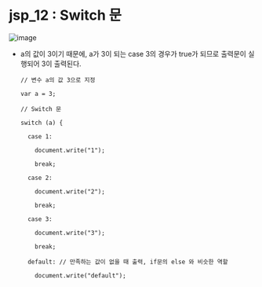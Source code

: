 # jsp_12 : Switch 문

![image](https://user-images.githubusercontent.com/37132897/158112510-14004a21-ac4a-4247-b129-7bc2cddf6e53.png)
- a의 값이 3이기 때문에, a가 3이 되는 case 3의 경우가 true가 되므로 출력문이 실행되어 3이 출력된다.

      // 변수 a의 값 3으로 지정
      
      var a = 3;
      
      // Switch 문
      
      switch (a) {
      
        case 1:
        
          document.write("1");
          
          break;
          
        case 2:
        
          document.write("2");
          
          break;
          
        case 3:
        
          document.write("3");
          
          break;
          
        default: // 만족하는 값이 없을 때 출력, if문의 else 와 비슷한 역할
        
          document.write("default");
          

